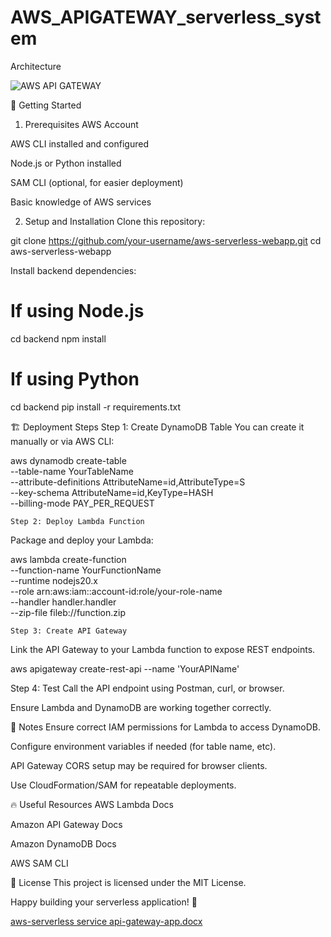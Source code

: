 # AWS_APIGATEWAY_serverless_system

Architecture 


![AWS API GATEWAY ](https://github.com/user-attachments/assets/74e640eb-359d-4935-92ef-4df64fd86835)


🚀 Getting Started
1. Prerequisites
AWS Account

AWS CLI installed and configured

Node.js or Python installed

SAM CLI (optional, for easier deployment)

Basic knowledge of AWS services

2. Setup and Installation
Clone this repository:


git clone https://github.com/your-username/aws-serverless-webapp.git
cd aws-serverless-webapp

Install backend dependencies:

# If using Node.js
cd backend
npm install

# If using Python
cd backend
pip install -r requirements.txt





🏗 Deployment Steps
Step 1: Create DynamoDB Table
You can create it manually or via AWS CLI:


aws dynamodb create-table \
    --table-name YourTableName \
    --attribute-definitions AttributeName=id,AttributeType=S \
    --key-schema AttributeName=id,KeyType=HASH \
    --billing-mode PAY_PER_REQUEST

    Step 2: Deploy Lambda Function
Package and deploy your Lambda:


aws lambda create-function \
    --function-name YourFunctionName \
    --runtime nodejs20.x \
    --role arn:aws:iam::account-id:role/your-role-name \
    --handler handler.handler \
    --zip-file fileb://function.zip


    Step 3: Create API Gateway
Link the API Gateway to your Lambda function to expose REST endpoints.

aws apigateway create-rest-api --name 'YourAPIName'


Step 4: Test
Call the API endpoint using Postman, curl, or browser.

Ensure Lambda and DynamoDB are working together correctly.


📄 Notes
Ensure correct IAM permissions for Lambda to access DynamoDB.

Configure environment variables if needed (for table name, etc).

API Gateway CORS setup may be required for browser clients.

Use CloudFormation/SAM for repeatable deployments.

🔥 Useful Resources
AWS Lambda Docs

Amazon API Gateway Docs

Amazon DynamoDB Docs

AWS SAM CLI

📢 License
This project is licensed under the MIT License.

Happy building your serverless application! 🚀



[aws-serverless service  api-gateway-app.docx](https://github.com/user-attachments/files/20007218/aws-serverless.service.api-gateway-app.docx)
